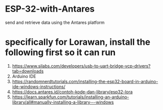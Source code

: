 # ESP-32-with-Antares
send and retrieve data using the Antares platform 

# specifically for Lorawan, install the following first so it can run 
1. https://www.silabs.com/developers/usb-to-uart-bridge-vcp-drivers?tab=downloads
2. Arduino IDE
3. https://randomnerdtutorials.com/installing-the-esp32-board-in-arduino-ide-windows-instructions/
4. https://docs.antares.id/contoh-kode-dan-library/esp32-lora
5. https://learn.sparkfun.com/tutorials/installing-an-arduino-library/all#manually-installing-a-library---windows
